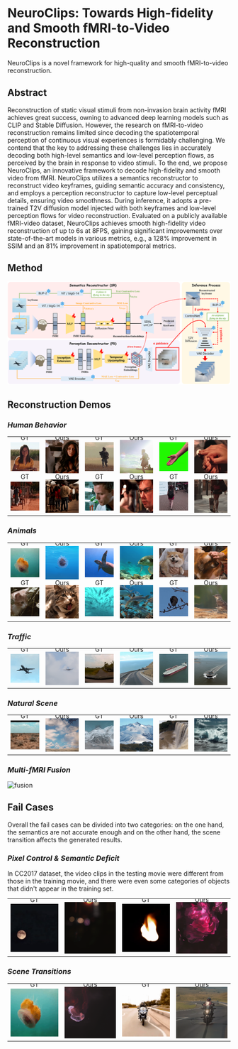 # NeuroClips: Towards High-fidelity and Smooth fMRI-to-Video Reconstruction
NeuroClips is a novel framework for high-quality and smooth fMRI-to-video reconstruction. 
## Abstract
Reconstruction of static visual stimuli from non-invasion brain activity fMRI achieves great success, owning to advanced deep learning models such as CLIP and Stable Diffusion. However, the research on fMRI-to-video reconstruction remains limited since decoding the spatiotemporal perception of continuous visual experiences is formidably challenging. We contend that the key to addressing these challenges lies in accurately decoding both high-level semantics and low-level perception flows, as perceived by the brain in response to video stimuli.
To the end, we propose NeuroClips, an innovative framework to decode high-fidelity and smooth video from fMRI. NeuroClips utilizes a semantics reconstructor to reconstruct video keyframes, guiding semantic accuracy and consistency, and employs a perception reconstructor to capture low-level perceptual details, ensuring video smoothness. During inference, it adopts a pre-trained T2V diffusion model injected with both keyframes and low-level perception flows for video reconstruction.
Evaluated on a publicly available fMRI-video dataset, NeuroClips achieves smooth high-fidelity video reconstruction of up to 6s at 8FPS, gaining significant improvements over state-of-the-art models in various metrics, e.g., a 128% improvement in SSIM and an 81% improvement in spatiotemporal metrics.

## Method
![model](assets/model.png)

## Reconstruction Demos
### *Human Behavior*
<table class="center">
      <tr style="line-height: 0">
      <td colspan="1" style="border: none; text-align: center">GT</td> <td colspan="1" style="border: none; text-align: center">Ours</td>
      <td colspan="1" style="border: none; text-align: center">GT</td> <td colspan="1" style="border: none; text-align: center">Ours</td>
      <td colspan="1" style="border: none; text-align: center">GT</td> <td colspan="1" style="border: none; text-align: center">Ours</td>
      </tr>
      <td style="border: none"><img src="assets/samples/gt_22.gif"></td>
      <td style="border: none"><img src="assets/samples/22.gif"></td>
      <td style="border: none"><img src="assets/samples/gt_11.gif"></td>
      <td style="border: none"><img src="assets/samples/11.gif"></td>
      <td style="border: none"><img src="assets/samples/gt_54.gif"></td>
      <td style="border: none"><img src="assets/samples/54.gif"></td>
      </tr>
      <tr style="line-height: 0">
      <td colspan="1" style="border: none; text-align: center">GT</td> <td colspan="1" style="border: none; text-align: center">Ours</td>
      <td colspan="1" style="border: none; text-align: center">GT</td> <td colspan="1" style="border: none; text-align: center">Ours</td>
      <td colspan="1" style="border: none; text-align: center">GT</td> <td colspan="1" style="border: none; text-align: center">Ours</td>
      </tr>
      <td style="border: none"><img src="assets/samples/gt_936.gif"></td>
      <td style="border: none"><img src="assets/samples/936.gif"></td>
      <td style="border: none"><img src="assets/samples/gt_373.gif"></td>
      <td style="border: none"><img src="assets/samples/373.gif"></td>
      <td style="border: none"><img src="assets/samples/gt_769.gif"></td>
      <td style="border: none"><img src="assets/samples/769.gif"></td>
      </tr>
  </table>

### *Animals*
<table class="center">
      <tr style="line-height: 0">
      <td colspan="1" style="border: none; text-align: center">GT</td> <td colspan="1" style="border: none; text-align: center">Ours</td>
      <td colspan="1" style="border: none; text-align: center">GT</td> <td colspan="1" style="border: none; text-align: center">Ours</td>
      <td colspan="1" style="border: none; text-align: center">GT</td> <td colspan="1" style="border: none; text-align: center">Ours</td>
      </tr>
      <td style="border: none"><img src="assets/samples/gt_94.gif"></td>
      <td style="border: none"><img src="assets/samples/94.gif"></td>
      <td style="border: none"><img src="assets/samples/gt_108.gif"></td>
      <td style="border: none"><img src="assets/samples/108.gif"></td>
      <td style="border: none"><img src="assets/samples/gt_452.gif"></td>
      <td style="border: none"><img src="assets/samples/452.gif"></td>
      </tr>
      <tr style="line-height: 0">
      <td colspan="1" style="border: none; text-align: center">GT</td> <td colspan="1" style="border: none; text-align: center">Ours</td>
      <td colspan="1" style="border: none; text-align: center">GT</td> <td colspan="1" style="border: none; text-align: center">Ours</td>
      <td colspan="1" style="border: none; text-align: center">GT</td> <td colspan="1" style="border: none; text-align: center">Ours</td>
      </tr>
      <td style="border: none"><img src="assets/samples/gt_293.gif"></td>
      <td style="border: none"><img src="assets/samples/293.gif"></td>
      <td style="border: none"><img src="assets/samples/gt_784.gif"></td>
      <td style="border: none"><img src="assets/samples/784.gif"></td>
      <td style="border: none"><img src="assets/samples/gt_216.gif"></td>
      <td style="border: none"><img src="assets/samples/216.gif"></td>
      </tr>
  </table>

### *Traffic*
<table class="center">
      <tr style="line-height: 0">
      <td colspan="1" style="border: none; text-align: center">GT</td> <td colspan="1" style="border: none; text-align: center">Ours</td>
      <td colspan="1" style="border: none; text-align: center">GT</td> <td colspan="1" style="border: none; text-align: center">Ours</td>
      <td colspan="1" style="border: none; text-align: center">GT</td> <td colspan="1" style="border: none; text-align: center">Ours</td>
      </tr>
      <td style="border: none"><img src="assets/samples/gt_24.gif"></td>
      <td style="border: none"><img src="assets/samples/24.gif"></td>
      <td style="border: none"><img src="assets/samples/gt_555.gif"></td>
      <td style="border: none"><img src="assets/samples/555.gif"></td>
      <td style="border: none"><img src="assets/samples/gt_180.gif"></td>
      <td style="border: none"><img src="assets/samples/180.gif"></td>
  </table>

### *Natural Scene*
<table class="center">
      <tr style="line-height: 0">
      <td colspan="1" style="border: none; text-align: center">GT</td> <td colspan="1" style="border: none; text-align: center">Ours</td>
      <td colspan="1" style="border: none; text-align: center">GT</td> <td colspan="1" style="border: none; text-align: center">Ours</td>
      <td colspan="1" style="border: none; text-align: center">GT</td> <td colspan="1" style="border: none; text-align: center">Ours</td>
      </tr>
      <td style="border: none"><img src="assets/samples/gt_700.gif"></td>
      <td style="border: none"><img src="assets/samples/700.gif"></td>
      <td style="border: none"><img src="assets/samples/gt_702.gif"></td>
      <td style="border: none"><img src="assets/samples/702.gif"></td>
      <td style="border: none"><img src="assets/samples/gt_284.gif"></td>
      <td style="border: none"><img src="assets/samples/284.gif"></td>
  </table>


### *Multi-fMRI Fusion*
![fusion](assets/samples/multi-fmri.gif)

## Fail Cases
Overall the fail cases can be divided into two categories: on the one hand, the semantics are not accurate enough and on the other hand, the scene transition affects the generated results.
### *Pixel Control & Semantic Deficit*
In CC2017 dataset, the video clips in the testing movie were different from those in the training movie, and there were even some categories of objects that didn't appear in the training set.
<table class="center">
      <tr style="line-height: 0">
      <td colspan="1" style="border: none; text-align: center">GT</td> <td colspan="1" style="border: none; text-align: center">Ours</td>
      <td colspan="1" style="border: none; text-align: center">GT</td> <td colspan="1" style="border: none; text-align: center">Ours</td>
      </tr>
      <td style="border: none"><img src="assets/samples/gt_99.gif"></td>
      <td style="border: none"><img src="assets/samples/99.gif"></td>
      <td style="border: none"><img src="assets/samples/gt_232.gif"></td>
      <td style="border: none"><img src="assets/samples/232.gif"></td>
  </table>

### *Scene Transitions*
<table class="center">
      <tr style="line-height: 0">
      <td colspan="1" style="border: none; text-align: center">GT</td> <td colspan="1" style="border: none; text-align: center">Ours</td>
      <td colspan="1" style="border: none; text-align: center">GT</td> <td colspan="1" style="border: none; text-align: center">Ours</td>
      </tr>
      <td style="border: none"><img src="assets/samples/gt_97.gif"></td>
      <td style="border: none"><img src="assets/samples/97.gif"></td>
      <td style="border: none"><img src="assets/samples/gt_281.gif"></td>
      <td style="border: none"><img src="assets/samples/281.gif"></td>
  </table>